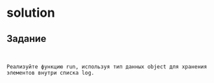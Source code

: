 # solution

 ## Задание
```


Реализуйте функцию run, используя тип данных object для хранения элементов внутри списка log.




```

